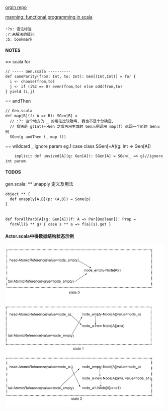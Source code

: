 [orgin repo](https://github.com/fpinscala/fpinscala)

[manning: functional programming in scala](http://www.manning.com/bjarnason/)

####
    :?s: 语法标注
    :?:未解决的疑问
    :b: bookmark

#### NOTES

== scala for

    // ----- Gen.scala ----------
    def sameParity(from: Int, to: Int): Gen[(Int,Int)] = for {
      i <- choose(from,to)
      j <- if (i%2 == 0) even(from,to) else odd(from,to)
    } yield (i,j)

== andThen

    // Gen.scala
    def map[B](f: A => B): SGen[B] =
      // :?: 这个地方的 _ 的用法比较隐晦, 我也不是十分确定,
      // 我猜是 g(Int)=>Gen 之后再用生成的 Gen示例调用 map(f) 返回一个新的 Gen示例
      SGen(g andThen (_ map f))

== wildcard _
    ignore param
      eg.1
        case class SGen[+A](g: Int => Gen[A])

        implicit def unsized[A](g: Gen[A]): SGen[A] = SGen(_ => g)//ignore int param


#### TODOS
gen.scala: ** unapply 定义及用法

    object ** {
      def unapply[A,B](p: (A,B)) = Some(p)
    }


    def forAllPar3[A](g: Gen[A])(f: A => Par[Boolean]): Prop =
      forAll(S ** g) { case s ** a => f(a)(s).get }

#### Actor.scala中得数据结构状态示例
![Actor.scala中得数据结构状态示例](img/non-intrusive-mpsc-node-based-queue.png?raw=true "Actor.scala中得数据结构状态示例")
